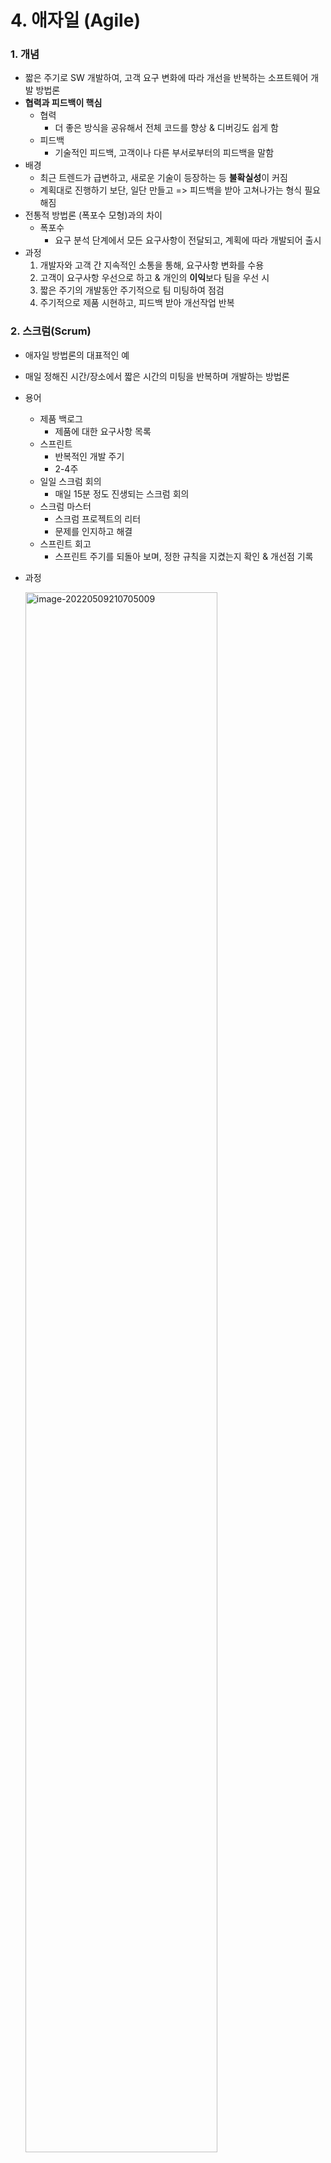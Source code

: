 # 4. 애자일 (Agile)



### 1. 개념

* 짧은 주기로 SW 개발하여, 고객 요구 변화에 따라 개선을 반복하는 소프트웨어 개발 방법론
* **협력과 피드백이 핵심**
  * 협력
    * 더 좋은 방식을 공유해서 전체 코드를 향상 & 디버깅도 쉽게 함
  * 피드백
    * 기술적인 피드백, 고객이나 다른 부서로부터의 피드백을 말함
* 배경
  * 최근 트렌드가 급변하고, 새로운 기술이 등장하는 등 **불확실성**이 커짐
  * 계획대로 진행하기 보단, 일단 만들고 => 피드백을 받아 고쳐나가는 형식 필요해짐
* 전통적 방법론 (폭포수 모형)과의 차이
  * 폭포수
    * 요구 분석 단계에서 모든 요구사항이 전달되고, 계획에 따라 개발되어 출시
* 과정
  1. 개발자와 고객 간 지속적인 소통을 통해, 요구사항 변화를 수용
  2. 고객이 요구사항 우선으로 하고 & 개인의 **이익**보다 팀을 우선 시
  3. 짧은 주기의 개발동안 주기적으로 팀 미팅하여 점검
  4. 주기적으로 제품 시현하고, 피드백 받아 개선작업 반복



### 2. 스크럼(Scrum)

* 애자일 방법론의 대표적인 예

* 매일 정해진 시간/장소에서 짧은 시간의 미팅을 반복하며 개발하는 방법론

* 용어

  * 제품 백로그
    * 제품에 대한 요구사항 목록
  * 스프린트
    * 반복적인 개발 주기
    * 2-4주
  * 일일 스크럼 회의
    * 매일 15분 정도 진생되는 스크럼 회의
  * 스크럼 마스터
    * 스크럼 프로젝트의 리터
    * 문제를 인지하고 해결
  * 스프린트 회고
    * 스프린트 주기를 되돌아 보며, 정한 규칙을 지켰는지 확인 & 개선점 기록

* 과정

  ​	<img src="https://user-images.githubusercontent.com/70613905/167406665-f4fe4dac-96f0-4bf3-9a34-338044ed67f8.JPG" alt="image-20220509210705009" style="width:80%;" />

  1. 제품 백로그/제품 기능 목록 작성

     * 제품 요구사항과 그것들의 우선순위 작성
     * 한 주기가 끝날 때까지 수정하지 않음
     
  2. 스프린트 계획 회의
  
     * 스프린트 백로그 작성
  
       →   각각의 목표에 달성하기 위한 작업 목록과 기한, 담당자 등을 정함
  
  3. 스프린트 수행
  
     * 2 - 4주
  
  4. 일일 스크럼 회의
  
     * 모든 팀원이 참석
     * 매일, 짧게 15분
     * 진행 상황 점검(각 사람이 한 일/어려운 점/앞으로 할 일 등)
     * 완료된 작업을 스프린트 현황판에서 업데이트

  5. 제품 완성 및 스프린트 검토 회의 (고객과 함께)
  
     * 고객 앞에서 시연
     * 개선점/피드백 받음
     
  6. 스프린트 회고

     * 스프린트를 돌아보며 규칙 잘 지켰는지 등을 검토 (팀원끼리)
  
* 장점
  * 스프린트마다 고객과 의견 나눌 수 있음
  * 회의를 통해 팀원 간 의견 조율 가능
  * **자신의 작업 일정을 발표하여 업무에 집중하게 함**
  
* 단점
  * 스프린트마다 테스트 제품 준비하는 추가 시간 필요함
  * 15분이라는 짧은 회의시간 시키기 어려움
    * 시간 초과하면 그만큼 작업시간 증가
  * 프로젝트 관리에 집중하기 때문에, **품질 평가에는 미약함**